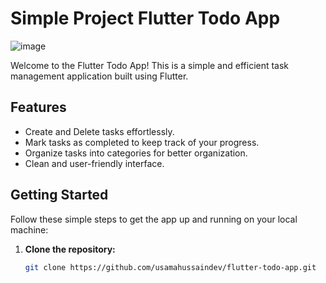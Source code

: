 # Simple Project Flutter Todo App


![image](https://github.com/usamahussaindev/ToDO-Flutter/assets/118635657/4e0afdee-e74b-4cf3-b407-9bd7370721e3)

Welcome to the Flutter Todo App! This is a simple and efficient task management application built using Flutter.

## Features

- Create and Delete tasks effortlessly.
- Mark tasks as completed to keep track of your progress.
- Organize tasks into categories for better organization.
- Clean and user-friendly interface.

## Getting Started

Follow these simple steps to get the app up and running on your local machine:

1. **Clone the repository:**

   ```bash
   git clone https://github.com/usamahussaindev/flutter-todo-app.git
  
